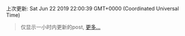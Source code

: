 
  
 上次更新: Sat Jun 22 2019 22:00:39 GMT+0000 (Coordinated Universal Time) 

 > 仅显示一小时内更新的post, [更多...](screenshots/)
  